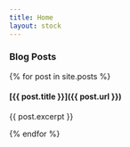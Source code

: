 ```yaml
---
title: Home
layout: stock
---
```


### Blog Posts

{% for post in site.posts %}
#### [{{ post.title }}]({{ post.url }})
  {{ post.excerpt }}


{% endfor %}


